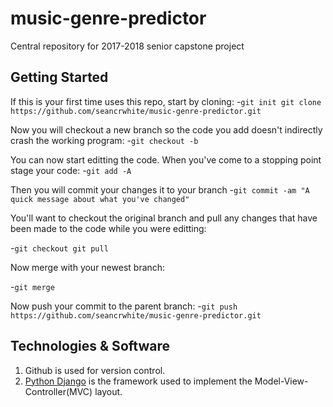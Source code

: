 # music-genre-predictor
Central repository for 2017-2018 senior capstone project


## Getting Started 

If this is your first time uses this repo, start by cloning: 
  -`git init
  git clone https://github.com/seancrwhite/music-genre-predictor.git`
  
  
Now you will checkout a new branch so the code you add doesn't indirectly crash the working program:
-`git checkout -b`

You can now start editting the code. When you've come to a stopping point stage your code:
-`git add -A`


Then you will commit your changes it to your branch
-`git commit -am "A quick message about what you've changed"`


You'll want to checkout the original branch and pull any changes that have been made to the code while you were editting:

-`git checkout
git pull`


Now merge with your newest branch:

-`git merge`


Now push your commit to the parent branch:
-`git push https://github.com/seancrwhite/music-genre-predictor.git`

## Technologies & Software
1. Github is used for version control.
2. [Python Django](https://www.djangoproject.com/) is the framework used to implement the Model-View-Controller(MVC) layout.
